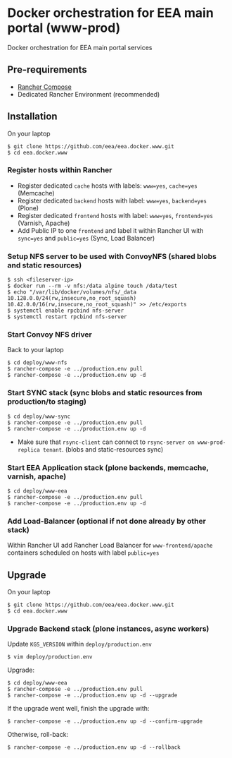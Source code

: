 # Docker orchestration for EEA main portal (www-prod)

Docker orchestration for EEA main portal services

## Pre-requirements

* [Rancher Compose](http://docs.rancher.com/rancher/rancher-compose/)
* Dedicated Rancher Environment (recommended)

## Installation

On your laptop

    $ git clone https://github.com/eea/eea.docker.www.git
    $ cd eea.docker.www

### Register hosts within Rancher

* Register dedicated `cache` hosts with labels: `www=yes`, `cache=yes` (Memcache)
* Register dedicated `backend` hosts with label: `www=yes`, `backend=yes` (Plone)
* Register dedicated `frontend` hosts with label: `www=yes`, `frontend=yes` (Varnish, Apache)
* Add Public IP to one `frontend` and label it within Rancher UI with `sync=yes` and `public=yes` (Sync, Load Balancer)

### Setup NFS server to be used with ConvoyNFS (shared blobs and static resources)

    $ ssh <fileserver-ip>
    $ docker run --rm -v nfs:/data alpine touch /data/test
    $ echo "/var/lib/docker/volumes/nfs/_data 10.128.0.0/24(rw,insecure,no_root_squash) 10.42.0.0/16(rw,insecure,no_root_squash)" >> /etc/exports
    $ systemctl enable rpcbind nfs-server
    $ systemctl restart rpcbind nfs-server

### Start Convoy NFS driver

Back to your laptop

    $ cd deploy/www-nfs
    $ rancher-compose -e ../production.env pull
    $ rancher-compose -e ../production.env up -d

### Start SYNC stack (sync blobs and static resources from production/to staging)

    $ cd deploy/www-sync
    $ rancher-compose -e ../production.env pull
    $ rancher-compose -e ../production.env up -d

* Make sure that `rsync-client` can connect to `rsync-server on www-prod-replica tenant`. (blobs and static-resources sync)


### Start EEA Application stack (plone backends, memcache, varnish, apache)

    $ cd deploy/www-eea
    $ rancher-compose -e ../production.env pull
    $ rancher-compose -e ../production.env up -d

### Add Load-Balancer (optional if not done already by other stack)

Within Rancher UI add Rancher Load Balancer for `www-frontend/apache` containers
scheduled on hosts with label `public=yes`

## Upgrade

On your laptop

    $ git clone https://github.com/eea/eea.docker.www.git
    $ cd eea.docker.www

### Upgrade Backend stack (plone instances, async workers)

Update `KGS_VERSION` within `deploy/production.env`

    $ vim deploy/production.env

Upgrade:

    $ cd deploy/www-eea
    $ rancher-compose -e ../production.env pull
    $ rancher-compose -e ../production.env up -d --upgrade

If the upgrade went well, finish the upgrade with:

    $ rancher-compose -e ../production.env up -d --confirm-upgrade

Otherwise, roll-back:

    $ rancher-compose -e ../production.env up -d --rollback
